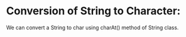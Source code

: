 # Conversion of String to Character:
We can convert a String to char using charAt() method of String class.
